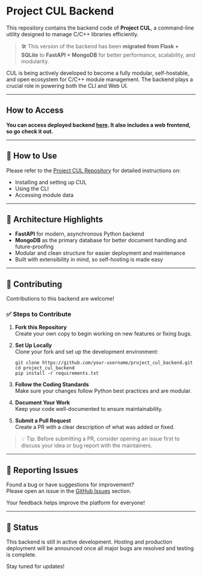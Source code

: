 # Project CUL Backend

This repository contains the backend code of **Project CUL**, a command-line utility designed to manage C/C++ libraries efficiently.

> 🛠️ This version of the backend has been **migrated from Flask + SQLite** to **FastAPI + MongoDB** for better performance, scalability, and modularity.

CUL is being actively developed to become a fully modular, self-hostable, and open ecosystem for C/C++ module management. The backend plays a crucial role in powering both the CLI and Web UI.

---
## How to Access

**You can access deployed backend [here](https://cul-backend-fastapi-mongodb.onrender.com/). It also includes a web frontend, so go check it out.**

---

## 🚀 How to Use

Please refer to the [Project CUL Repository](https://github.com/atrithakar/project_cul) for detailed instructions on:

- Installing and setting up CUL  
- Using the CLI  
- Accessing module data

---

## 🧩 Architecture Highlights

- **FastAPI** for modern, asynchronous Python backend  
- **MongoDB** as the primary database for better document handling and future-proofing  
- Modular and clean structure for easier deployment and maintenance  
- Built with extensibility in mind, so self-hosting is made easy

---

## 🤝 Contributing

Contributions to this backend are welcome!

### ✅ Steps to Contribute

1. **Fork this Repository**  
   Create your own copy to begin working on new features or fixing bugs.

2. **Set Up Locally**  
   Clone your fork and set up the development environment:

   ```
   git clone https://github.com/your-username/project_cul_backend.git  
   cd project_cul_backend  
   pip install -r requirements.txt  
   ```

3. **Follow the Coding Standards**  
   Make sure your changes follow Python best practices and are modular.

4. **Document Your Work**  
   Keep your code well-documented to ensure maintainability.

5. **Submit a Pull Request**  
   Create a PR with a clear description of what was added or fixed.

> 💡 Tip: Before submitting a PR, consider opening an issue first to discuss your idea or bug report with the maintainers.

---

## 🐞 Reporting Issues

Found a bug or have suggestions for improvement?  
Please open an issue in the [GitHub Issues](https://github.com/atrithakar/project_cul_backend/issues) section.

Your feedback helps improve the platform for everyone!

---

## 📌 Status

This backend is still in active development. Hosting and production deployment will be announced once all major bugs are resolved and testing is complete.

Stay tuned for updates!